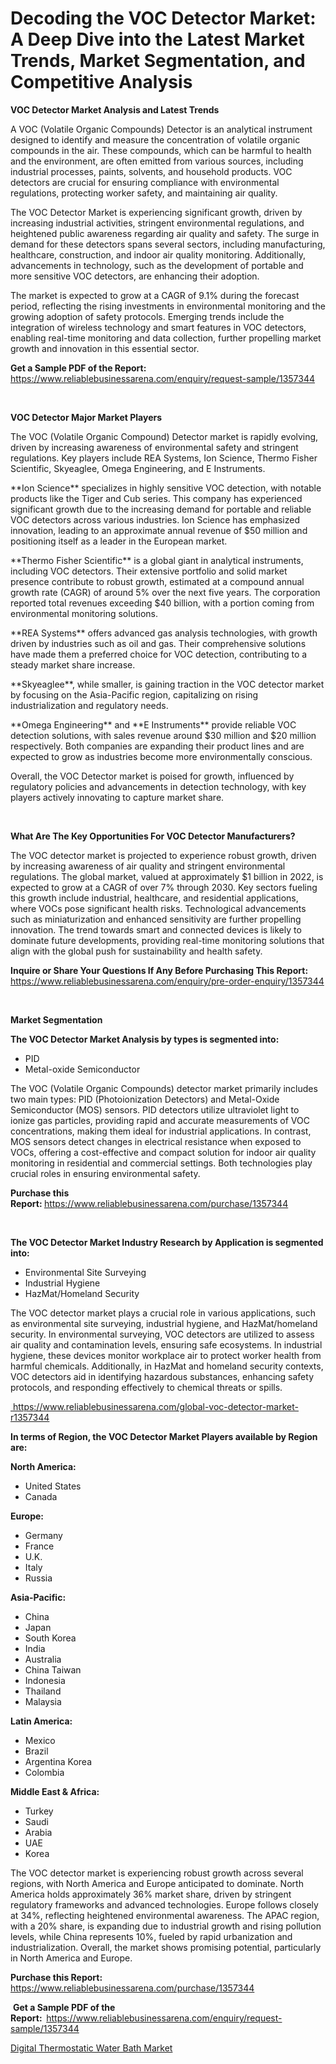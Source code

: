 <p><h1>Decoding the VOC Detector Market: A Deep Dive into the Latest Market Trends, Market Segmentation, and Competitive Analysis</h1></p><p><strong>VOC Detector Market Analysis and Latest Trends</strong></p>
<p><p>A VOC (Volatile Organic Compounds) Detector is an analytical instrument designed to identify and measure the concentration of volatile organic compounds in the air. These compounds, which can be harmful to health and the environment, are often emitted from various sources, including industrial processes, paints, solvents, and household products. VOC detectors are crucial for ensuring compliance with environmental regulations, protecting worker safety, and maintaining air quality.</p><p>The VOC Detector Market is experiencing significant growth, driven by increasing industrial activities, stringent environmental regulations, and heightened public awareness regarding air quality and safety. The surge in demand for these detectors spans several sectors, including manufacturing, healthcare, construction, and indoor air quality monitoring. Additionally, advancements in technology, such as the development of portable and more sensitive VOC detectors, are enhancing their adoption.</p><p>The market is expected to grow at a CAGR of 9.1% during the forecast period, reflecting the rising investments in environmental monitoring and the growing adoption of safety protocols. Emerging trends include the integration of wireless technology and smart features in VOC detectors, enabling real-time monitoring and data collection, further propelling market growth and innovation in this essential sector.</p></p>
<p><strong>Get a Sample PDF of the Report:&nbsp;</strong> <a href="https://www.reliablebusinessarena.com/enquiry/request-sample/1357344?utm_campaign=2349&utm_medium=2&utm_source=Github&utm_content=ia&utm_term=16022025&utm_id=voc-detector">https://www.reliablebusinessarena.com/enquiry/request-sample/1357344</a></p>
<p>&nbsp;</p>
<p><strong>VOC Detector Major Market Players</strong></p>
<p><p>The VOC (Volatile Organic Compound) Detector market is rapidly evolving, driven by increasing awareness of environmental safety and stringent regulations. Key players include REA Systems, Ion Science, Thermo Fisher Scientific, Skyeaglee, Omega Engineering, and E Instruments.</p><p>**Ion Science** specializes in highly sensitive VOC detection, with notable products like the Tiger and Cub series. This company has experienced significant growth due to the increasing demand for portable and reliable VOC detectors across various industries. Ion Science has emphasized innovation, leading to an approximate annual revenue of $50 million and positioning itself as a leader in the European market.</p><p>**Thermo Fisher Scientific** is a global giant in analytical instruments, including VOC detectors. Their extensive portfolio and solid market presence contribute to robust growth, estimated at a compound annual growth rate (CAGR) of around 5% over the next five years. The corporation reported total revenues exceeding $40 billion, with a portion coming from environmental monitoring solutions.</p><p>**REA Systems** offers advanced gas analysis technologies, with growth driven by industries such as oil and gas. Their comprehensive solutions have made them a preferred choice for VOC detection, contributing to a steady market share increase.</p><p>**Skyeaglee**, while smaller, is gaining traction in the VOC detector market by focusing on the Asia-Pacific region, capitalizing on rising industrialization and regulatory needs.</p><p>**Omega Engineering** and **E Instruments** provide reliable VOC detection solutions, with sales revenue around $30 million and $20 million respectively. Both companies are expanding their product lines and are expected to grow as industries become more environmentally conscious.</p><p>Overall, the VOC Detector market is poised for growth, influenced by regulatory policies and advancements in detection technology, with key players actively innovating to capture market share.</p></p>
<p>&nbsp;</p>
<p><strong>What Are The Key Opportunities For VOC Detector Manufacturers?</strong></p>
<p><p>The VOC detector market is projected to experience robust growth, driven by increasing awareness of air quality and stringent environmental regulations. The global market, valued at approximately $1 billion in 2022, is expected to grow at a CAGR of over 7% through 2030. Key sectors fueling this growth include industrial, healthcare, and residential applications, where VOCs pose significant health risks. Technological advancements such as miniaturization and enhanced sensitivity are further propelling innovation. The trend towards smart and connected devices is likely to dominate future developments, providing real-time monitoring solutions that align with the global push for sustainability and health safety.</p></p>
<p><strong>Inquire or Share Your Questions If Any Before Purchasing This Report:</strong> <a href="https://www.reliablebusinessarena.com/enquiry/pre-order-enquiry/1357344?utm_campaign=2349&utm_medium=2&utm_source=Github&utm_content=ia&utm_term=16022025&utm_id=voc-detector">https://www.reliablebusinessarena.com/enquiry/pre-order-enquiry/1357344</a></p>
<p>&nbsp;</p>
<p><strong>Market Segmentation</strong></p>
<p><strong>The VOC Detector Market Analysis by types is segmented into:</strong></p>
<p><ul><li>PID</li><li>Metal-oxide Semiconductor</li></ul></p>
<p><p>The VOC (Volatile Organic Compounds) detector market primarily includes two main types: PID (Photoionization Detectors) and Metal-Oxide Semiconductor (MOS) sensors. PID detectors utilize ultraviolet light to ionize gas particles, providing rapid and accurate measurements of VOC concentrations, making them ideal for industrial applications. In contrast, MOS sensors detect changes in electrical resistance when exposed to VOCs, offering a cost-effective and compact solution for indoor air quality monitoring in residential and commercial settings. Both technologies play crucial roles in ensuring environmental safety.</p></p>
<p><strong>Purchase this Report:&nbsp;</strong><a href="https://www.reliablebusinessarena.com/purchase/1357344?utm_campaign=2349&utm_medium=2&utm_source=Github&utm_content=ia&utm_term=16022025&utm_id=voc-detector">https://www.reliablebusinessarena.com/purchase/1357344</a></p>
<p>&nbsp;</p>
<p><strong>The VOC Detector Market Industry Research by Application is segmented into:</strong></p>
<p><ul><li>Environmental Site Surveying</li><li>Industrial Hygiene</li><li>HazMat/Homeland Security</li></ul></p>
<p><p>The VOC detector market plays a crucial role in various applications, such as environmental site surveying, industrial hygiene, and HazMat/homeland security. In environmental surveying, VOC detectors are utilized to assess air quality and contamination levels, ensuring safe ecosystems. In industrial hygiene, these devices monitor workplace air to protect worker health from harmful chemicals. Additionally, in HazMat and homeland security contexts, VOC detectors aid in identifying hazardous substances, enhancing safety protocols, and responding effectively to chemical threats or spills.</p></p>
<p><a href="https://www.reliablebusinessarena.com/global-voc-detector-market-r1357344?utm_campaign=2349&utm_medium=2&utm_source=Github&utm_content=ia&utm_term=16022025&utm_id=voc-detector">&nbsp;https://www.reliablebusinessarena.com/global-voc-detector-market-r1357344</a></p>
<p><strong>In terms of Region, the VOC Detector Market Players available by Region are:</strong></p>
<p>
    <p> <strong> North America: </strong>
        <ul>
            <li>United States</li>
            <li>Canada</li>
        </ul>
        </p> 
    <p> <strong> Europe: </strong>
        <ul>
            <li>Germany</li>
            <li>France</li>
            <li>U.K.</li>
            <li>Italy</li>
            <li>Russia</li>
        </ul>
        </p> 
    <p> <strong> Asia-Pacific: </strong>
        <ul>
            <li>China</li>
            <li>Japan</li>
            <li>South Korea</li>
            <li>India</li>
            <li>Australia</li>
            <li>China Taiwan</li>
            <li>Indonesia</li>
            <li>Thailand</li>
            <li>Malaysia</li>
        </ul>
        </p> 
    <p> <strong> Latin America: </strong>
        <ul>
            <li>Mexico</li>
            <li>Brazil</li>
            <li>Argentina Korea</li>
            <li>Colombia</li>
        </ul>
        </p> 
    <p> <strong> Middle East & Africa: </strong>
        <ul>
            <li>Turkey</li>
            <li>Saudi</li>
            <li>Arabia</li>
            <li>UAE</li>
            <li>Korea</li>
        </ul>
    </p>
    </p>
<p><p>The VOC detector market is experiencing robust growth across several regions, with North America and Europe anticipated to dominate. North America holds approximately 36% market share, driven by stringent regulatory frameworks and advanced technologies. Europe follows closely at 34%, reflecting heightened environmental awareness. The APAC region, with a 20% share, is expanding due to industrial growth and rising pollution levels, while China represents 10%, fueled by rapid urbanization and industrialization. Overall, the market shows promising potential, particularly in North America and Europe.</p></p>
<p><strong>Purchase this Report: </strong><a href="https://www.reliablebusinessarena.com/purchase/1357344?utm_campaign=2349&utm_medium=2&utm_source=Github&utm_content=ia&utm_term=16022025&utm_id=voc-detector">https://www.reliablebusinessarena.com/purchase/1357344</a></p>
<p>&nbsp;<strong>Get a Sample PDF of the Report:&nbsp;&nbsp;</strong><a href="https://www.reliablebusinessarena.com/enquiry/request-sample/1357344?utm_campaign=2349&utm_medium=2&utm_source=Github&utm_content=ia&utm_term=16022025&utm_id=voc-detector">https://www.reliablebusinessarena.com/enquiry/request-sample/1357344</a></p>
<p><strong></strong></p>
<p><p><a href="https://github.com/nafidurii/Market-Research-Report-List-1/blob/main/digital-thermostatic-water-bath-market.md?utm_campaign=2349&utm_medium=2&utm_source=Github&utm_content=ia&utm_term=16022025&utm_id=voc-detector">Digital Thermostatic Water Bath Market</a></p></p>